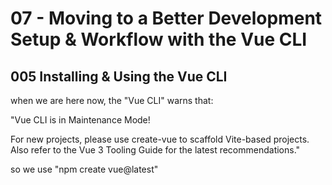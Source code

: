 # 07 - Moving to a Better Development Setup & Workflow with the Vue CLI

## 005 Installing & Using the Vue CLI

when we are here now, the "Vue CLI" warns that:

"Vue CLI is in Maintenance Mode!

For new projects, please use create-vue to scaffold Vite-based projects. Also refer to the Vue 3 Tooling Guide for the latest recommendations."

so we use "npm create vue@latest"
